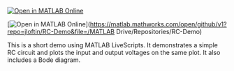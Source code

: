 [![Open in MATLAB Online](https://www.mathworks.com/images/responsive/global/open-in-matlab-online.svg)](https://matlab.mathworks.com/open/github/v1?repo=jloftin/RC-Demo&file=https://github.com/jloftin/RC-Demo/blob/main/time_domain_bode.mlx) 

[![Open in MATLAB Online](https://www.mathworks.com/images/responsive/global/open-in-matlab-online.svg)](https://matlab.mathworks.com/open/github/v1?repo=jloftin/RC-Demo&file=/MATLAB Drive/Repositories/RC-Demo)

This is a short demo using MATLAB LiveScripts. It demonstrates a simple RC circuit and plots the input and output voltages on the same plot. It also includes a Bode diagram.
